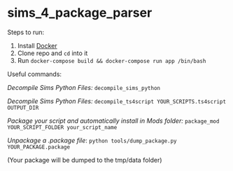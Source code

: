 # sims_4_package_parser

Steps to run:
1. Install [Docker](https://docs.docker.com/v17.09/engine/installation/#desktop)
2. Clone repo and `cd` into it
3. Run `docker-compose build && docker-compose run app /bin/bash`


Useful commands:

*Decompile Sims Python Files:*
`decompile_sims_python`

*Decompile Sims Python Files:*
`decompile_ts4script YOUR_SCRIPTS.ts4script OUTPUT_DIR`

*Package your script and automatically install in Mods folder:*
`package_mod YOUR_SCRIPT_FOLDER your_script_name`

*Unpackage a .package file*:
`python tools/dump_package.py YOUR_PACKAGE.package`

(Your package will be dumped to the tmp/data folder)
